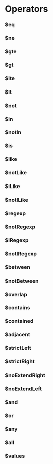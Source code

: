 # Operators

### $eq
### $ne
### $gte
### $gt
### $lte
### $lt
### $not
### $in
### $notIn
### $is
### $like
### $notLike
### $iLike
### $notILike
### $regexp
### $notRegexp
### $iRegexp
### $notIRegexp
### $between
### $notBetween
### $overlap
### $contains
### $contained
### $adjacent
### $strictLeft
### $strictRight
### $noExtendRight
### $noExtendLeft
### $and
### $or
### $any
### $all
### $values
